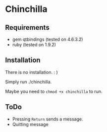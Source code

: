 Chinchilla
============

Requirements
------------
+ gem qtbindings (tested on 4.6.3.2)
+ ruby (tested on 1.9.2)

Installation
------------
There is no installation. : ) 

Simply run ./chinchilla.

Maybe you need to `chmod +x chinchilla` to run.


ToDo
------------
+ Pressing `Return` sends a message.
+ Quitting message

